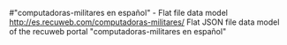 #"computadoras-militares en español" - Flat file data model
http://es.recuweb.com/computadoras-militares/
Flat JSON file data model of the recuweb portal "computadoras-militares en español"
